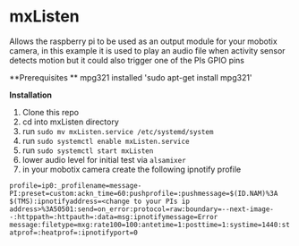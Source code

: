 # mxListen
Allows the raspberry pi to be used as an output module for your mobotix camera, in this example it is used to play an audio file when activity sensor detects motion but it could also trigger one of the PIs GPIO pins

**Prerequisites **
mpg321 installed
'sudo apt-get install mpg321'

**Installation**
1. Clone this repo
2. cd into mxListen directory
3. run `sudo mv mxListen.service /etc/systemd/system`
4. run `sudo systemctl enable mxListen.service`
5. run `sudo systemctl start mxListen`
6. lower audio level for initial test via `alsamixer`
7. in your mobotix camera create the following ipnotify profile

```profile=ip0:_profilename=message-PI:preset=custom:ackn_time=60:pushprofile=:pushmessage=$(ID.NAM)%3A $(TMS):ipnotifyaddress=<change to your PIs ip address>%3A50501:send=on_error:protocol=raw:boundary=--next-image--:httppath=:httpauth=:data=msg:ipnotifymessage=Error message:filetype=mxg:rate100=100:antetime=1:posttime=1:systime=1440:statprof=:heatprof=:ipnotifyport=0```
